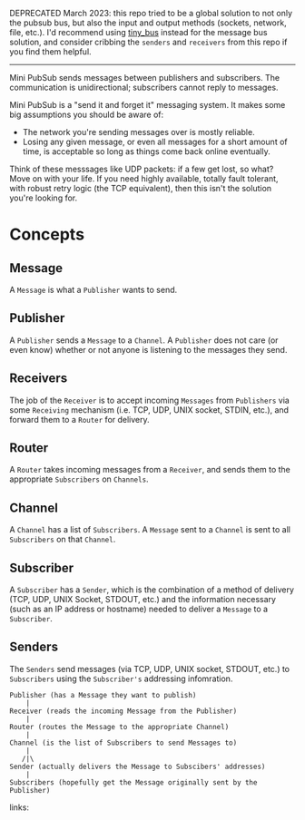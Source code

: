 DEPRECATED March 2023: this repo tried to be a global solution to not only the pubsub bus,
but also the input and output methods (sockets, network, file, etc.). I'd
recommend using [tiny_bus][1] instead for the message
bus solution, and consider cribbing the `senders` and `receivers` from this repo
if you find them helpful.

---

Mini PubSub sends messages between publishers and subscribers. The communication
is unidirectional; subscribers cannot reply to messages.

Mini PubSub is a "send it and forget it" messaging system. It makes some big
assumptions you should be aware of:

* The network you're sending messages over is mostly reliable.
* Losing any given message, or even all messages for a short amount of time, is
  acceptable so long as things come back online eventually.

Think of these messsages like UDP packets: if a few get lost, so what? Move on
with your life.  If you need highly available, totally fault tolerant, with
robust retry logic (the TCP equivalent), then this isn't the solution you're
looking for.

# Concepts

## Message

A `Message` is what a `Publisher` wants to send.


## Publisher

A `Publisher` sends a `Message` to a `Channel`. A `Publisher` does not care (or
even know) whether or not anyone is listening to the messages they send.


## Receivers

The job of the `Receiver` is to accept incoming `Messages` from `Publishers` via
some `Receiving` mechanism (i.e. TCP, UDP, UNIX socket, STDIN, etc.), and forward them
to a `Router` for delivery.


## Router

A `Router` takes incoming messages from a `Receiver`, and sends them to the
appropriate `Subscribers` on `Channels`.


## Channel

A `Channel` has a list of `Subscribers`. A `Message` sent to a `Channel` is sent
to all `Subscribers` on that `Channel`.


## Subscriber

A `Subscriber` has a `Sender`, which is the combination of a method of delivery
(TCP, UDP, UNIX Socket, STDOUT, etc.) and the information necessary (such as an IP
address or hostname) needed to deliver a `Message` to a `Subscriber`.


## Senders

The `Senders` send messages (via TCP, UDP, UNIX socket, STDOUT, etc.) to `Subscribers`
using the `Subscriber's` addressing infomration.


```text
Publisher (has a Message they want to publish)
    |
Receiver (reads the incoming Message from the Publisher)
    |
Router (routes the Message to the appropriate Channel)
    |
Channel (is the list of Subscribers to send Messages to)
    |
   /|\
Sender (actually delivers the Message to Subscibers' addresses)
    |
Subscribers (hopefully get the Message originally sent by the Publisher)
```

links:

  [1]: https://github.com/jefflunt/tiny_bus

